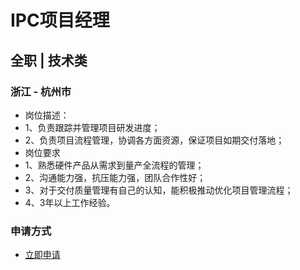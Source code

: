 
# IPC项目经理
## 全职  |  技术类
### 浙江 - 杭州市

- 岗位描述：
- 1、负责跟踪并管理项目研发进度；
- 2、负责项目流程管理，协调各方面资源，保证项目如期交付落地；
- 岗位要求
- 1、熟悉硬件产品从需求到量产全流程的管理；
- 2、沟通能力强，抗压能力强，团队合作性好；
- 3、对于交付质量管理有自己的认知，能积极推动优化项目管理流程；
- 4、3年以上工作经验。
### 申请方式
- <a href="mailto:hr@tuya.com" title=yourName-IPC项目经理>立即申请</a>